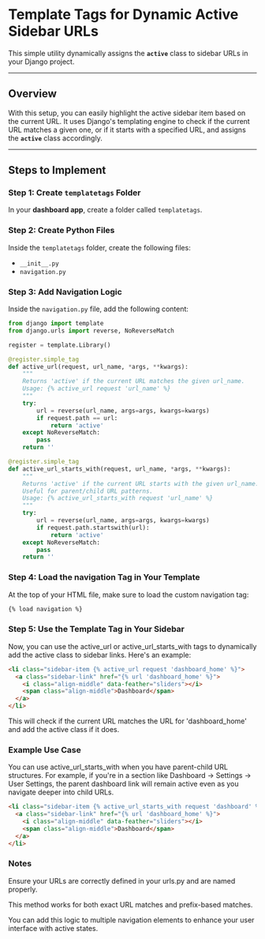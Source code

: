 # Template Tags for Dynamic Active Sidebar URLs

This simple utility dynamically assigns the **`active`** class to sidebar URLs in your Django project.

---

## Overview

With this setup, you can easily highlight the active sidebar item based on the current URL. It uses Django's templating engine to check if the current URL matches a given one, or if it starts with a specified URL, and assigns the **`active`** class accordingly.

---

## Steps to Implement

### Step 1: Create `templatetags` Folder

In your **dashboard app**, create a folder called `templatetags`.

### Step 2: Create Python Files

Inside the `templatetags` folder, create the following files:

- `__init__.py`
- `navigation.py`

### Step 3: Add Navigation Logic

Inside the `navigation.py` file, add the following content:

```python
from django import template
from django.urls import reverse, NoReverseMatch

register = template.Library()

@register.simple_tag
def active_url(request, url_name, *args, **kwargs):
    """
    Returns 'active' if the current URL matches the given url_name.
    Usage: {% active_url request 'url_name' %}
    """
    try:
        url = reverse(url_name, args=args, kwargs=kwargs)
        if request.path == url:
            return 'active'
    except NoReverseMatch:
        pass
    return ''

@register.simple_tag
def active_url_starts_with(request, url_name, *args, **kwargs):
    """
    Returns 'active' if the current URL starts with the given url_name.
    Useful for parent/child URL patterns.
    Usage: {% active_url_starts_with request 'url_name' %}
    """
    try:
        url = reverse(url_name, args=args, kwargs=kwargs)
        if request.path.startswith(url):
            return 'active'
    except NoReverseMatch:
        pass
    return ''
```
### Step 4: Load the navigation Tag in Your Template

At the top of your HTML file, make sure to load the custom navigation tag:

```html
{% load navigation %}
```

### Step 5: Use the Template Tag in Your Sidebar

Now, you can use the active_url or active_url_starts_with tags to dynamically add the active class to sidebar links. Here's an example:

```html
<li class="sidebar-item {% active_url request 'dashboard_home' %}">
  <a class="sidebar-link" href="{% url 'dashboard_home' %}">
    <i class="align-middle" data-feather="sliders"></i> 
    <span class="align-middle">Dashboard</span>
  </a>
</li>
```

This will check if the current URL matches the URL for 'dashboard_home' and add the active class if it does.

### Example Use Case

You can use active_url_starts_with when you have parent-child URL structures. For example, if you're in a section like Dashboard → Settings → User Settings, the parent dashboard link will remain active even as you navigate deeper into child URLs.

```html
<li class="sidebar-item {% active_url_starts_with request 'dashboard' %}">
  <a class="sidebar-link" href="{% url 'dashboard_home' %}">
    <i class="align-middle" data-feather="sliders"></i>
    <span class="align-middle">Dashboard</span>
  </a>
</li>
```

### Notes

Ensure your URLs are correctly defined in your urls.py and are named properly.

This method works for both exact URL matches and prefix-based matches.

You can add this logic to multiple navigation elements to enhance your user interface with active states.
